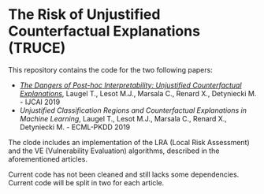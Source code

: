 # The Risk of Unjustified Counterfactual Explanations (TRUCE)

This repository contains the code for the two following papers:
- [*The Dangers of Post-hoc Interpretability: Unjustified Counterfactual Explanations*](https://www.ijcai.org/proceedings/2019/388), Laugel T., Lesot M.J., Marsala C., Renard X., Detyniecki M. - IJCAI 2019
- *Unjustified Classification Regions and Counterfactual Explanations in Machine Learning*, Laugel T., Lesot M.J., Marsala C., Renard X., Detyniecki M. - ECML-PKDD 2019

The clode includes an implementation of the LRA (Local Risk Assessment) and the VE (Vulnerability Evaluation) algorithms, described in the aforementioned articles.

Current code has not been cleaned and still lacks some dependencies. Current code will be split in two for each article.
